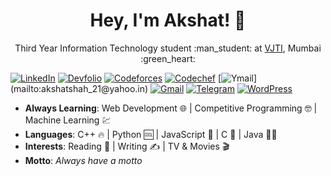 <h1 align="center">Hey, I'm Akshat! 👋</h1>
<p align="center">Third Year Information Technology student :man_student: at <a href="https://vjtimumbai.in/">VJTI</a>, Mumbai :green_heart:</p>

[![LinkedIn](https://img.shields.io/badge/akshatshah__21-0077b5?style=for-the-badge&logo=Linkedin&logoColor=white)](https://www.linkedin.com/in/akshatshah21)
[![Devfolio](https://img.shields.io/badge/Devfolio-akshatshah__21-3770ff?style=for-the-badge)](https://devfolio.co/@akshatshah_21)
[![Codeforces](https://img.shields.io/badge/hades__21-lightgrey?style=for-the-badge&logo=codeforces&logoColor=white)](https://codeforces.com/profile/hades_21)
[![Codechef](https://img.shields.io/badge/hades__21-5b4638?style=for-the-badge&logo=codechef&logoColor=white)](https://www.codechef.com/users/hades_21)
[![Ymail](https://img.shields.io/badge/akshatshah__21%40yahoo.in-6001d2?style=for-the-badge&logo=yahoo!)](mailto:akshatshah_21@yahoo.in)
[![Gmail](https://img.shields.io/badge/anshah__b18%40it.vjti.ac.in-d14836?style=for-the-badge&logo=gmail&logoColor=white)](mailto:anshah_b18@it.vjti.ac.in)
[![Telegram](https://img.shields.io/badge/Hades__218-9cf?style=for-the-badge&logo=telegram&logoColor=white)](https://t.me/Hades_218)
[![WordPress](https://img.shields.io/badge/imagination_boundless-21759b?style=for-the-badge&logo=wordpress&logoColor=white)](https://imaginationboundless.wordpress.com/)

- **Always Learning**: Web Development  :globe_with_meridians:  |  Competitive Programming  :nerd_face:  |  Machine Learning  :chart:
- **Languages**: C++  :fire:  |  Python  :cool:  |  JavaScript  :yellow_heart:  |  C  :monocle_face:  |  Java  :man_shrugging:
- **Interests**: Reading  :green_book:  |  Writing  :writing_hand:  |  TV & Movies  :clapper: 
- **Motto**: _Always have a motto_
<!--
**akshatshah21/akshatshah21** is a ✨ _special_ ✨ repository because its `README.md` (this file) appears on your GitHub profile.

Here are some ideas to get you started:

- 🔭 I’m currently working on ...
- 🌱 I’m currently learning ...
- 👯 I’m looking to collaborate on ...
- 🤔 I’m looking for help with ...
- 💬 Ask me about ...
- 📫 How to reach me: ...
- 😄 Pronouns: ...
- ⚡ Fun fact: ...
-->
